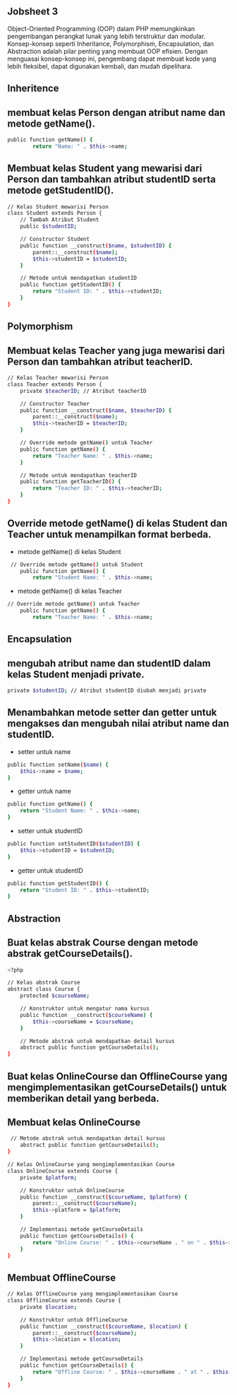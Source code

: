 ## Jobsheet 3
Object-Oriented Programming (OOP) dalam PHP memungkinkan pengembangan perangkat lunak yang lebih terstruktur dan modular. Konsep-konsep seperti Inheritance, Polymorphism, Encapsulation, dan Abstraction adalah pilar penting yang membuat OOP efisien. Dengan menguasai konsep-konsep ini, pengembang dapat membuat kode yang lebih fleksibel, dapat digunakan kembali, dan mudah dipelihara.
## Inheritence
## membuat kelas Person dengan atribut name dan metode getName().
```sh
public function getName() {
        return "Nama: " . $this->name;
```
## Membuat kelas Student yang mewarisi dari Person dan tambahkan atribut studentID serta metode getStudentID().
```sh
// Kelas Student mewarisi Person
class Student extends Person {
    // Tambah Atribut Student
    public $studentID;

    // Constructor Student
    public function __construct($name, $studentID) {
        parent::__construct($name);
        $this->studentID = $studentID;
    }

    // Metode untuk mendapatkan studentID
    public function getStudentID() {
        return "Student ID: " . $this->studentID;
    }
}
```
## Polymorphism
## Membuat kelas Teacher yang juga mewarisi dari Person dan tambahkan atribut teacherID.
```sh
// Kelas Teacher mewarisi Person
class Teacher extends Person {
    private $teacherID; // Atribut teacherID

    // Constructor Teacher
    public function __construct($name, $teacherID) {
        parent::__construct($name);
        $this->teacherID = $teacherID;
    }

    // Override metode getName() untuk Teacher
    public function getName() {
        return "Teacher Name: " . $this->name;
    }

    // Metode untuk mendapatkan teacherID
    public function getTeacherID() {
        return "Teacher ID: " . $this->teacherID;
    }
}
```
## Override metode getName() di kelas Student dan Teacher untuk menampilkan format berbeda.
- metode getName() di kelas Student
```sh
 // Override metode getName() untuk Student
    public function getName() {
        return "Student Name: " . $this->name;
```
- metode getName() di kelas Teacher
```sh
// Override metode getName() untuk Teacher
    public function getName() {
        return "Teacher Name: " . $this->name;
```
## Encapsulation
## mengubah atribut name dan studentID dalam kelas Student menjadi private.
```sh
private $studentID; // Atribut studentID diubah menjadi private
```
## Menambahkan metode setter dan getter untuk mengakses dan mengubah nilai atribut name dan studentID.
- setter untuk name
```sh
public function setName($name) {
    $this->name = $name;
}
```
- getter untuk name
```sh
public function getName() {
    return "Student Name: " . $this->name;
}
```
- setter untuk studentID
```sh
public function setStudentID($studentID) {
    $this->studentID = $studentID;
}
```
- getter untuk studentID
```sh
public function getStudentID() {
    return "Student ID: " . $this->studentID;
}
```
## Abstraction
## Buat kelas abstrak Course dengan metode abstrak getCourseDetails().
```sh
<?php

// Kelas abstrak Course
abstract class Course {
    protected $courseName;

    // Konstruktor untuk mengatur nama kursus
    public function __construct($courseName) {
        $this->courseName = $courseName;
    }

    // Metode abstrak untuk mendapatkan detail kursus
    abstract public function getCourseDetails();
}
```
## Buat kelas OnlineCourse dan OfflineCourse yang mengimplementasikan getCourseDetails() untuk memberikan detail yang berbeda.
## Membuat kelas OnlineCourse 
```sh
 // Metode abstrak untuk mendapatkan detail kursus
    abstract public function getCourseDetails();
}

// Kelas OnlineCourse yang mengimplementasikan Course
class OnlineCourse extends Course {
    private $platform;

    // Konstruktor untuk OnlineCourse
    public function __construct($courseName, $platform) {
        parent::__construct($courseName);
        $this->platform = $platform;
    }

    // Implementasi metode getCourseDetails
    public function getCourseDetails() {
        return "Online Course: " . $this->courseName . " on " . $this->platform;
    }
}
```
## Membuat OfflineCourse
```sh
// Kelas OfflineCourse yang mengimplementasikan Course
class OfflineCourse extends Course {
    private $location;

    // Konstruktor untuk OfflineCourse
    public function __construct($courseName, $location) {
        parent::__construct($courseName);
        $this->location = $location;
    }

    // Implementasi metode getCourseDetails
    public function getCourseDetails() {
        return "Offline Course: " . $this->courseName . " at " . $this->location;
    }
}
```

















